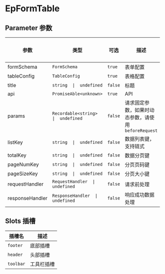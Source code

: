 # EpFormTable
## Parameter 参数
| 参数 | 类型 | 可选 | 描述 | 默认值 |
| --- | --- | --- | --- | --- |
| formSchema | `FormSchema` | `true` | 表单配置 | -
| tableConfig | `TableConfig` | `true` | 表格配置 | -
| title | `string  \|  undefined` | `false` | 标题 | -
| api | `PromiseAble<unknown>` | `true` | API | -
| params | `Recordable<string>  \|  undefined` | `false` | 请求固定参数，如果时动态参数，请使用 `beforeRequest` | -
| listKey | `string  \|  undefined` | `false` | 数据列表键，支持链式 | -
| totalKey | `string  \|  undefined` | `false` | 数据分页键 | -
| pageNumKey | `string  \|  undefined` | `false` | 分页页码键 | -
| pageSizeKey | `string  \|  undefined` | `false` | 分页大小键 | -
| requestHandler | `RequestHandler  \|  undefined` | `false` | 请求前处理 | -
| responseHandler | `ResponseHandler  \|  undefined` | `false` | 响应成功数据处理 | -
## Slots 插槽
| 插槽名 | 描述 |
|  ---  | --- |
| `footer` | 底部插槽 |
| `header` | 头部插槽 |
| `toolbar` | 工具栏插槽 |
